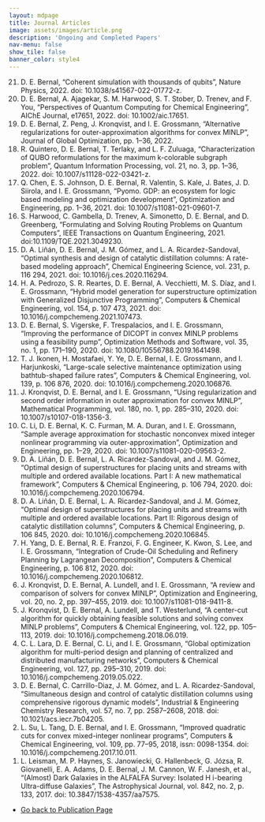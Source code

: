 ```yaml
---
layout: mdpage
title: Journal Articles
image: assets/images/article.png
description: 'Ongoing and Completed Papers'
nav-menu: false
show_tile: false
banner_color: style4
---
```


<!-- markdownlint-disable MD033 -->

<ol reversed>
    <li> D. E. Bernal, “Coherent simulation with thousands of qubits”, Nature Physics, 2022. doi:
    10.1038/s41567-022-01772-z.</li>
    <li> D. E. Bernal, A. Ajagekar, S. M. Harwood, S. T. Stober, D. Trenev, and F. You, “Perspectives of Quantum Computing for Chemical Engineering”, AIChE Journal, e17651, 2022. doi: 10.1002/aic.17651.</li>
    <li> D. E. Bernal, Z. Peng, J. Kronqvist, and I. E. Grossmann, “Alternative regularizations for outer-approximation algorithms for convex MINLP”, Journal of Global Optimization, pp. 1–36, 2022.</li>
    <li> R. Quintero, D. E. Bernal, T. Terlaky, and L. F. Zuluaga, “Characterization of QUBO reformulations for the maximum k-colorable subgraph problem”, Quantum Information Processing, vol. 21, no. 3, pp. 1–36, 2022. doi: 10.1007/s11128-022-03421-z.</li>
    <li> Q. Chen, E. S. Johnson, D. E. Bernal, R. Valentin, S. Kale, J. Bates, J. D. Siirola, and I. E. Grossmann, “Pyomo. GDP: an ecosystem for logic based modeling and optimization development”, Optimization and Engineering, pp. 1–36, 2021. doi: 10.1007/s11081-021-09601-7.</li>
    <li> S. Harwood, C. Gambella, D. Trenev, A. Simonetto, D. E. Bernal, and D. Greenberg, “Formulating and Solving Routing Problems on Quantum Computers”, IEEE Transactions on Quantum Engineering, 2021. doi:10.1109/TQE.2021.3049230.</li>
    <li> D. A. Liñán, D. E. Bernal, J. M. Gómez, and L. A. Ricardez-Sandoval, “Optimal synthesis and design of catalytic distillation columns: A rate-based modeling approach”, Chemical Engineering Science, vol. 231, p. 116 294, 2021. doi: 10.1016/j.ces.2020.116294.</li>
    <li> H. A. Pedrozo, S. R. Reartes, D. E. Bernal, A. Vecchietti, M. S. Dı́az, and I. E. Grossmann, “Hybrid model generation for superstructure optimization with Generalized Disjunctive Programming”, Computers & Chemical Engineering, vol. 154, p. 107 473, 2021. doi: 10.1016/j.compchemeng.2021.107473.</li>
    <li> D. E. Bernal, S. Vigerske, F. Trespalacios, and I. E. Grossmann, “Improving the performance of DICOPT in convex MINLP problems using a feasibility pump”, Optimization Methods and Software, vol. 35, no. 1, pp. 171–190, 2020. doi: 10.1080/10556788.2019.1641498.</li>
    <li> T. J. Ikonen, H. Mostafaei, Y. Ye, D. E. Bernal, I. E. Grossmann, and I. Harjunkoski, “Large-scale selective maintenance optimization using bathtub-shaped failure rates”, Computers & Chemical Engineering, vol. 139, p. 106 876, 2020. doi: 10.1016/j.compchemeng.2020.106876.</li>
    <li> J. Kronqvist, D. E. Bernal, and I. E. Grossmann, “Using regularization and second order information in outer approximation for convex MINLP”, Mathematical Programming, vol. 180, no. 1, pp. 285–310, 2020. doi: 10.1007/s10107-018-1356-3.</li>
    <li> C. Li, D. E. Bernal, K. C. Furman, M. A. Duran, and I. E. Grossmann, “Sample average approximation for stochastic nonconvex mixed integer nonlinear programming via outer-approximation”, Optimization and Engineering, pp. 1–29, 2020. doi: 10.1007/s11081-020-09563-2.</li>
    <li> D. A. Liñán, D. E. Bernal, L. A. Ricardez-Sandoval, and J. M. Gómez, “Optimal design of superstructures for placing units and streams with multiple and ordered available locations. Part I: A new mathematical framework”, Computers & Chemical Engineering, p. 106 794, 2020. doi: 10.1016/j.compchemeng.2020.106794.</li>
    <li> D. A. Liñán, D. E. Bernal, L. A. Ricardez-Sandoval, and J. M. Gómez, “Optimal design of superstructures for placing units and streams with multiple and ordered available locations. Part II: Rigorous design of catalytic distillation columns”, Computers & Chemical Engineering, p. 106 845, 2020. doi: 10.1016/j.compchemeng.2020.106845.</li>
    <li> H. Yang, D. E. Bernal, R. E. Franzoi, F. G. Engineer, K. Kwon, S. Lee, and I. E. Grossmann, “Integration of Crude-Oil Scheduling and Refinery Planning by Lagrangean Decomposition”, Computers & Chemical Engineering, p. 106 812, 2020. doi: 10.1016/j.compchemeng.2020.106812.</li>
    <li> J. Kronqvist, D. E. Bernal, A. Lundell, and I. E. Grossmann, “A review and comparison of solvers for convex MINLP”, Optimization and Engineering, vol. 20, no. 2, pp. 397–455, 2019. doi: 10.1007/s11081-018-9411-8.</li>
    <li> J. Kronqvist, D. E. Bernal, A. Lundell, and T. Westerlund, “A center-cut algorithm for quickly obtaining feasible solutions and solving convex MINLP problems”, Computers & Chemical Engineering, vol. 122, pp. 105–113, 2019. doi: 10.1016/j.compchemeng.2018.06.019.</li>
    <li> C. L. Lara, D. E. Bernal, C. Li, and I. E. Grossmann, “Global optimization algorithm for multi-period design and planning of centralized and distributed manufacturing networks”, Computers & Chemical Engineering, vol. 127, pp. 295–310, 2019. doi: 10.1016/j.compchemeng.2019.05.022.</li>
    <li> D. E. Bernal, C. Carrillo-Diaz, J. M. Gómez, and L. A. Ricardez-Sandoval, “Simultaneous design and control of catalytic distillation columns using comprehensive rigorous dynamic models”, Industrial & Engineering Chemistry Research, vol. 57, no. 7, pp. 2587–2608, 2018. doi: 10.1021/acs.iecr.7b04205.</li>
    <li> L. Su, L. Tang, D. E. Bernal, and I. E. Grossmann, “Improved quadratic cuts for convex mixed-integer nonlinear programs”, Computers & Chemical Engineering, vol. 109, pp. 77–95, 2018, issn: 0098-1354. doi: 10.1016/j.compchemeng.2017.10.011.</li>
    <li> L. Leisman, M. P. Haynes, S. Janowiecki, G. Hallenbeck, G. Józsa, R. Giovanelli, E. A. Adams, D. E. Bernal, J. M. Cannon, W. F. Janesh, et al., “(Almost) Dark Galaxies in the ALFALFA Survey: Isolated H i-bearing Ultra-diffuse Galaxies”, The Astrophysical Journal, vol. 842, no. 2, p. 133, 2017. doi: 10.3847/1538-4357/aa7575.</li>
</ol>

<ul class="actions">
    <li><a href="/publications.html#articles" class="button icon fa-arrow-left">Go back to Publication Page</a></li>
</ul>
